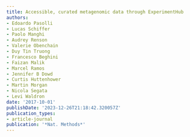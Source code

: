```yaml
---
title: Accessible, curated metagenomic data through ExperimentHub
authors:
- Edoardo Pasolli
- Lucas Schiffer
- Paolo Manghi
- Audrey Renson
- Valerie Obenchain
- Duy Tin Truong
- Francesco Beghini
- Faizan Malik
- Marcel Ramos
- Jennifer B Dowd
- Curtis Huttenhower
- Martin Morgan
- Nicola Segata
- Levi Waldron
date: '2017-10-01'
publishDate: '2023-12-26T21:18:42.320057Z'
publication_types:
- article-journal
publication: '*Nat. Methods*'
---
```

